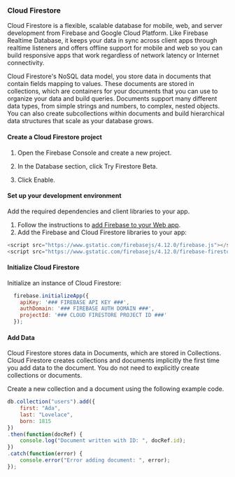 ### Cloud Firestore

Cloud Firestore is a flexible, scalable database for mobile, web, and server development from Firebase and Google Cloud Platform. Like Firebase Realtime Database, it keeps your data in sync across client apps through realtime listeners and offers offline support for mobile and web so you can build responsive apps that work regardless of network latency or Internet connectivity. 


Cloud Firestore's NoSQL data model, you store data in documents that contain fields mapping to values. These documents are stored in collections, which are containers for your documents that you can use to organize your data and build queries. Documents support many different data types, from simple strings and numbers, to complex, nested objects. You can also create subcollections within documents and build hierarchical data structures that scale as your database grows. 


#### Create a Cloud Firestore project
1. Open the Firebase Console and create a new project.

2. In the Database section, click Try Firestore Beta.

3. Click Enable.

#### Set up your development environment
Add the required dependencies and client libraries to your app.
1. Follow the instructions to [add Firebase to your Web app](https://firebase.google.com/docs/web/setup).
2. Add the Firebase and Cloud Firestore libraries to your app:

  ```js
  <script src="https://www.gstatic.com/firebasejs/4.12.0/firebase.js"></script>
  <script src="https://www.gstatic.com/firebasejs/4.12.0/firebase-firestore.js"></script>
  ```

#### Initialize Cloud Firestore

Initialize an instance of Cloud Firestore:
```js
  firebase.initializeApp({
    apiKey: '### FIREBASE API KEY ###',
    authDomain: '### FIREBASE AUTH DOMAIN ###',
    projectId: '### CLOUD FIRESTORE PROJECT ID ###'
  });
  ```
  
#### Add Data

Cloud Firestore stores data in Documents, which are stored in Collections. Cloud Firestore creates collections and documents implicitly the first time you add data to the document. You do not need to explicitly create collections or documents.

Create a new collection and a document using the following example code.
```js
db.collection("users").add({
    first: "Ada",
    last: "Lovelace",
    born: 1815
})
.then(function(docRef) {
    console.log("Document written with ID: ", docRef.id);
})
.catch(function(error) {
    console.error("Error adding document: ", error);
});
```
